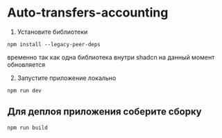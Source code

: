 # Auto-transfers-accounting

1. Установите библиотеки 
```
npm install --legacy-peer-deps  
```
временно так как одна библиотека внутри shadcn на данный момент обновляется

2. Запустите приложение локально
```
npm run dev
```

## Для деплоя приложения соберите сборку

```
npm run build
```
